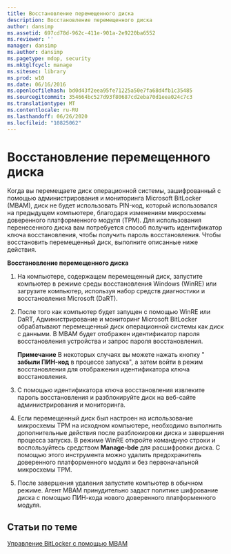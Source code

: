 ```yaml
---
title: Восстановление перемещенного диска
description: Восстановление перемещенного диска
author: dansimp
ms.assetid: 697cd78d-962c-411e-901a-2e9220ba6552
ms.reviewer: ''
manager: dansimp
ms.author: dansimp
ms.pagetype: mdop, security
ms.mktglfcycl: manage
ms.sitesec: library
ms.prod: w10
ms.date: 06/16/2016
ms.openlocfilehash: bd0d43f2eea95fe71225a50e7fa68d4fb1c35485
ms.sourcegitcommit: 354664bc527d93f80687cd2eba70d1eea024c7c3
ms.translationtype: MT
ms.contentlocale: ru-RU
ms.lasthandoff: 06/26/2020
ms.locfileid: "10825062"
---
```

# Восстановление перемещенного диска


Когда вы перемещаете диск операционной системы, зашифрованный с помощью администрирования и мониторинга Microsoft BitLocker (MBAM), диск не будет использовать PIN-код, который использовался на предыдущем компьютере, благодаря изменениям микросхемы доверенного платформенного модуля (TPM). Для использования перенесенного диска вам потребуется способ получить идентификатор ключа восстановления, чтобы получить пароль восстановления. Чтобы восстановить перемещенный диск, выполните описанные ниже действия.

**Восстановление перемещенного диска**

1.  На компьютере, содержащем перемещенный диск, запустите компьютер в режиме среды восстановления Windows (WinRE) или загрузите компьютер, используя набор средств диагностики и восстановления Microsoft (DaRT).

2.  После того как компьютер будет запущен с помощью WinRE или DaRT, Администрирование и мониторинг Microsoft BitLocker обрабатывают перемещенный диск операционной системы как диск с данными. В MBAM будет отображен идентификатор пароля восстановления устройства и запрос пароля восстановления.

    **Примечание**  В некоторых случаях вы можете нажать кнопку " **забыли ПИН-код** в процессе запуска", а затем войти в режим восстановления для отображения идентификатора ключа восстановления.

     

3.  С помощью идентификатора ключа восстановления извлеките пароль восстановления и разблокируйте диск на веб-сайте администрирования и мониторинга.

4.  Если перемещенный диск был настроен на использование микросхемы TPM на исходном компьютере, необходимо выполнить дополнительные действия после разблокировки диска и завершения процесса запуска. В режиме WinRE откройте командную строки и воспользуйтесь средством **Manage-bde** для расшифровки диска. С помощью этого инструмента можно удалить предохранитель доверенного платформенного модуля и без первоначальной микросхемы TPM.

5.  После завершения удаления запустите компьютер в обычном режиме. Агент MBAM принудительно задаст политике шифрование диска с помощью ПИН-кода нового доверенного платформенного модуля.

## Статьи по теме


[Управление BitLocker с помощью MBAM](performing-bitlocker-management-with-mbam-mbam-2.md)

 

 





